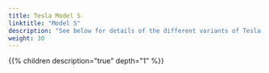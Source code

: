 ```yaml
---
title: Tesla Model S
linktitle: "Model S"
description: "See below for details of the different variants of Tesla Model S"
weight: 30
---
```

{{% children description="true" depth="1" %}}
